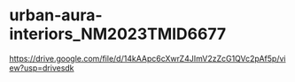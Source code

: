 # urban-aura-interiors_NM2023TMID6677
https://drive.google.com/file/d/14kAApc6cXwrZ4JImV2zZcG1QVc2pAf5p/view?usp=drivesdk
